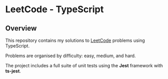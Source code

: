 # LeetCode - TypeScript

## Overview

This repository contains my solutions to [LeetCode](https://leetcode.com/) problems using TypeScript.

Problems are organised by difficulty: easy, medium, and hard.

The project includes a full suite of unit tests using the **Jest** framework with **ts-jest**.